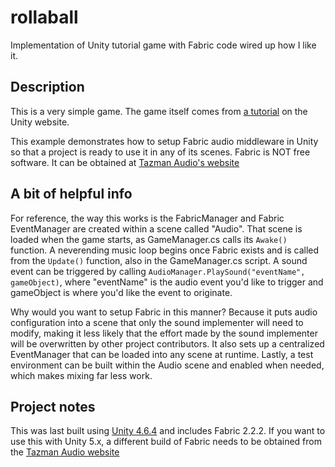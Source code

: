 # rollaball
Implementation of Unity tutorial game with Fabric code wired up how I like it.

## Description

This is a very simple game. The game itself comes from [a tutorial](http://unity3d.com/learn/tutorials/projects/roll-a-ball) on the Unity website.

This example demonstrates how to setup Fabric audio middleware in Unity so that a project is ready to use it in any of its scenes. Fabric is NOT free software. It can be obtained at [Tazman Audio's website](http://www.tazman-audio.co.uk/#!fabric/c1oba "Fabric")

## A bit of helpful info

For reference, the way this works is the FabricManager and Fabric EventManager are created within a scene called "Audio". That scene is loaded when the game starts, as GameManager.cs calls its `Awake()` function. A neverending music loop begins once Fabric exists and is called from the `Update()` function, also in the GameManager.cs script. A sound event can be triggered by calling `AudioManager.PlaySound("eventName", gameObject)`, where "eventName" is the audio event you'd like to trigger and gameObject is where you'd like the event to originate.

Why would you want to setup Fabric in this manner? Because it puts audio configuration into a scene that only the sound implementer will need to modify, making it less likely that the effort made by the sound implementer will be overwritten by other project contributors. It also sets up a centralized EventManager that can be loaded into any scene at runtime. Lastly, a test environment can be built within the Audio scene and enabled when needed, which makes mixing far less work.

## Project notes

This was last built using [Unity 4.6.4](http://unity3d.com/get-unity/download/archive "Unity 4.x Downloads") and includes Fabric 2.2.2. If you want to use this with Unity 5.x, a different build of Fabric needs to be obtained from the [Tazman Audio website](http://tazman-audio.co.uk/#!downloads/c16et "Fabric Downloads")